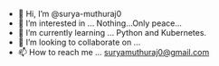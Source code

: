 - 👋 Hi, I’m @surya-muthuraj0
- 👀 I’m interested in ... Nothing...Only peace...
- 🌱 I’m currently learning ... Python and Kubernetes.
- 💞️ I’m looking to collaborate on ...
- 📫 How to reach me ... suryamuthuraj0@gmail.com

<!---
surya-muthuraj0/surya-muthuraj0 is a ✨ special ✨ repository because its `README.md` (this file) appears on your GitHub profile.
You can click the Preview link to take a look at your changes.
--->
